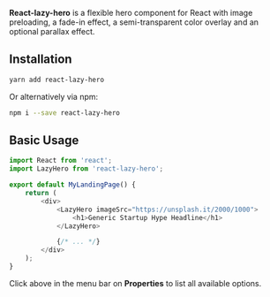 **React-lazy-hero** is a flexible hero component for React with image preloading, a fade-in effect, a semi-transparent color overlay and an optional parallax effect.


## Installation

```sh
yarn add react-lazy-hero
```

Or alternatively via npm:
```sh
npm i --save react-lazy-hero
```


## Basic Usage

```js
import React from 'react';
import LazyHero from 'react-lazy-hero';

export default MyLandingPage() {
    return (
        <div>
            <LazyHero imageSrc="https://unsplash.it/2000/1000">
                <h1>Generic Startup Hype Headline</h1>
            </LazyHero>

            {/* ... */}
        </div>
    );
}
```

Click above in the menu bar on **Properties** to list all available options.
